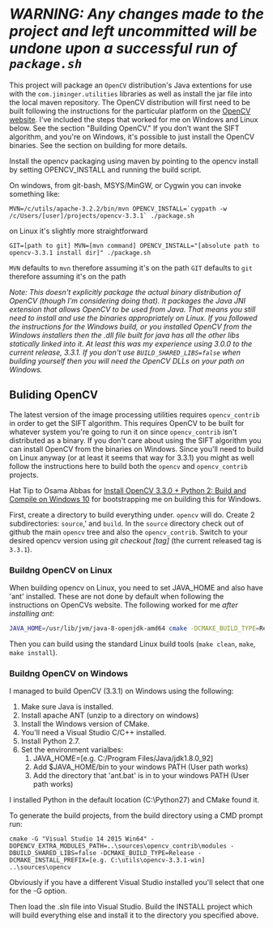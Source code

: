 # *WARNING: Any changes made to the project and left uncommitted will be undone upon a successful run of `package.sh`*

This project will package an `OpenCV` distribution's Java extentions for use with the `com.jiminger.utilities` libraries as well as install the jar file into the local maven repository. The OpenCV distribution will first need to be built following the instructions for the particular platform on the [OpenCV website](http://opencv.org/). I've included the steps that worked for me on Windows and Linux below. See the section "Building OpenCV." If you don't want the SIFT algorithm, and you're on Windows, it's possible to just install the OpenCV binaries. See the section on building for more details.

Install the opencv packaging using maven by pointing to the opencv install by setting OPENCV_INSTALL and running the build script.

On windows, from git-bash, MSYS/MinGW, or Cygwin you can invoke something like:

```MVN=/c/utils/apache-3.2.2/bin/mvn OPENCV_INSTALL=`cygpath -w /c/Users/[user]/projects/opencv-3.3.1` ./package.sh```

on Linux it's slightly more straightforward

```GIT=[path to git] MVN=[mvn command] OPENCV_INSTALL="[absolute path to opencv-3.3.1 install dir]" ./package.sh```

`MVN` defaults to `mvn` therefore assuming it's on the path
`GIT` defaults to `git` therefore assuming it's on the path

_Note: This doesn't explicitly package the actual binary distribution of OpenCV (though I'm considering doing that). It packages the Java JNI extension that allows OpenCV to be used from Java. That means you still need to install and use the binaries appropriately on Linux. If you followed the instructions for the Windows build, or you installed OpenCV from the Windows installers then the .dll file built for java has all the other libs statically linked into it. At least this was my experience using 3.0.0 to the current release, 3.3.1. If you don't use `BUILD_SHARED_LIBS=false` when building yourself then you will need the OpenCV DLLs on your path on Windows._

## Buliding OpenCV

The latest version of the image processing utilities requires `opencv_contrib` in order to get the SIFT algorithm. This requires OpenCV to be built for whatever system you're going to run it on since `opencv_contrib` isn't distributed as a binary. If you don't care about using the SIFT algorithm you can install OpenCV from the binaries on Windows. Since you'll need to build on Linux anyway (or at least it seems that way for 3.3.1) you might as well follow the instructions here to build both the `opencv` and `opencv_contrib` projects.

Hat Tip to Osama Abbas for [Install OpenCV 3.3.0 + Python 2: Build and Compile on Windows 10](https://www.youtube.com/watch?v=MXqpHIMdKfU) for bootstrapping me on building this for Windows.

First, create a directory to build everything under. `opencv` will do. Create 2 subdirectories: `source`,' and `build`. In the `source` directory check out of github the main `opencv` tree and also the `opencv_contrib`. Switch to your desired opencv version using *git checkout _[tag]_* (the current released tag is `3.3.1`). 

### Buildng OpenCV on Linux

When building opencv on Linux, you need to set JAVA_HOME and also have 'ant' installed. These are not done by default when following the instructions on OpenCVs website. The following worked for me _after installing ant_:

``` bash
JAVA_HOME=/usr/lib/jvm/java-8-openjdk-amd64 cmake -DCMAKE_BUILD_TYPE=Release -DCMAKE_INSTALL_PREFIX=/home/jim/utils/opencv-3.3.1 -DOPENCV_EXTRA_MODULES_PATH=../sources/opencv_contrib/modules ../sources/opencv
```

Then you can build using the standard Linux build tools (`make clean`, `make`, `make install`).

### Buildng OpenCV on Windows

I managed to build OpenCV (3.3.1) on Windows using the following:

1. Make sure Java is installed.
1. Install apache ANT (unzip to a directory on windows)
1. Install the Windows version of CMake.
1. You'll need a Visual Studio C/C++ installed.
1. Install Python 2.7.
1. Set the environment varialbes:
    1. JAVA_HOME=[e.g. C:/Program Files/Java/jdk1.8.0_92]
    1. Add $JAVA_HOME/bin to your windows PATH (User path works)
    1. Add the directory that 'ant.bat' is in to your windows PATH (User path works)

I installed Python in the default location (C:\Python27) and CMake found it.

To generate the build projects, from the build directory using a CMD prompt run:

```cmake -G "Visual Studio 14 2015 Win64" -DOPENCV_EXTRA_MODULES_PATH=..\sources\opencv_contrib\modules -DBUILD_SHARED_LIBS=false -DCMAKE_BUILD_TYPE=Release -DCMAKE_INSTALL_PREFIX=[e.g. C:\utils\opencv-3.3.1-win] ..\sources\opencv```

Obviously if you have a different Visual Studio installed you'll select that one for the -G option.

Then load the .sln file into Visual Studio.
Build the INSTALL project which will build everything else and install it to the directory you specified above.



